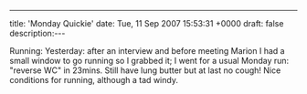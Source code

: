 ---
title: 'Monday Quickie'
date: Tue, 11 Sep 2007 15:53:31 +0000
draft: false
description:---

Running: Yesterday: after an interview and before meeting Marion I had a small window to go running so I grabbed it; I went for a usual Monday run: "reverse WC" in 23mins. Still have lung butter but at last no cough! Nice conditions for running, although a tad windy.